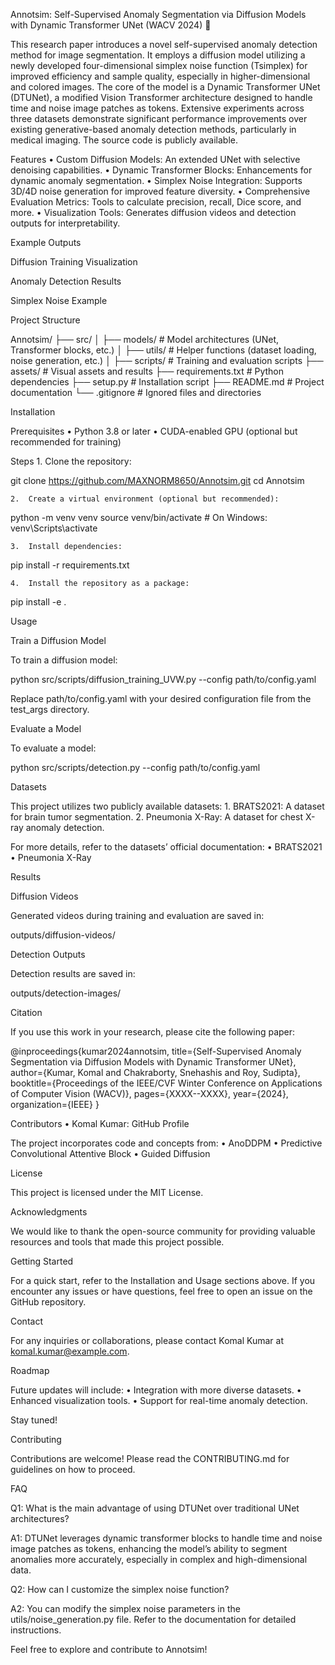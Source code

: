 Annotsim: Self-Supervised Anomaly Segmentation via Diffusion Models with Dynamic Transformer UNet (WACV 2024) 🚀

This research paper introduces a novel self-supervised anomaly detection method for image segmentation. It employs a diffusion model utilizing a newly developed four-dimensional simplex noise function (Tsimplex) for improved efficiency and sample quality, especially in higher-dimensional and colored images. The core of the model is a Dynamic Transformer UNet (DTUNet), a modified Vision Transformer architecture designed to handle time and noise image patches as tokens. Extensive experiments across three datasets demonstrate significant performance improvements over existing generative-based anomaly detection methods, particularly in medical imaging. The source code is publicly available.

Features
	•	Custom Diffusion Models: An extended UNet with selective denoising capabilities.
	•	Dynamic Transformer Blocks: Enhancements for dynamic anomaly segmentation.
	•	Simplex Noise Integration: Supports 3D/4D noise generation for improved feature diversity.
	•	Comprehensive Evaluation Metrics: Tools to calculate precision, recall, Dice score, and more.
	•	Visualization Tools: Generates diffusion videos and detection outputs for interpretability.

Example Outputs

Diffusion Training Visualization

Anomaly Detection Results

Simplex Noise Example

Project Structure

Annotsim/
├── src/
│   ├── models/               # Model architectures (UNet, Transformer blocks, etc.)
│   ├── utils/                # Helper functions (dataset loading, noise generation, etc.)
│   ├── scripts/              # Training and evaluation scripts
├── assets/                   # Visual assets and results
├── requirements.txt          # Python dependencies
├── setup.py                  # Installation script
├── README.md                 # Project documentation
└── .gitignore                # Ignored files and directories

Installation

Prerequisites
	•	Python 3.8 or later
	•	CUDA-enabled GPU (optional but recommended for training)

Steps
	1.	Clone the repository:

git clone https://github.com/MAXNORM8650/Annotsim.git
cd Annotsim


	2.	Create a virtual environment (optional but recommended):

python -m venv venv
source venv/bin/activate  # On Windows: venv\Scripts\activate


	3.	Install dependencies:

pip install -r requirements.txt


	4.	Install the repository as a package:

pip install -e .

Usage

Train a Diffusion Model

To train a diffusion model:

python src/scripts/diffusion_training_UVW.py --config path/to/config.yaml

Replace path/to/config.yaml with your desired configuration file from the test_args directory.

Evaluate a Model

To evaluate a model:

python src/scripts/detection.py --config path/to/config.yaml

Datasets

This project utilizes two publicly available datasets:
	1.	BRATS2021: A dataset for brain tumor segmentation.
	2.	Pneumonia X-Ray: A dataset for chest X-ray anomaly detection.

For more details, refer to the datasets’ official documentation:
	•	BRATS2021
	•	Pneumonia X-Ray

Results

Diffusion Videos

Generated videos during training and evaluation are saved in:

outputs/diffusion-videos/

Detection Outputs

Detection results are saved in:

outputs/detection-images/

Citation

If you use this work in your research, please cite the following paper:

@inproceedings{kumar2024annotsim,
  title={Self-Supervised Anomaly Segmentation via Diffusion Models with Dynamic Transformer UNet},
  author={Kumar, Komal and Chakraborty, Snehashis and Roy, Sudipta},
  booktitle={Proceedings of the IEEE/CVF Winter Conference on Applications of Computer Vision (WACV)},
  pages={XXXX--XXXX},
  year={2024},
  organization={IEEE}
}

Contributors
	•	Komal Kumar: GitHub Profile

The project incorporates code and concepts from:
	•	AnoDDPM
	•	Predictive Convolutional Attentive Block
	•	Guided Diffusion

License

This project is licensed under the MIT License.

Acknowledgments

We would like to thank the open-source community for providing valuable resources and tools that made this project possible.

Getting Started

For a quick start, refer to the Installation and Usage sections above. If you encounter any issues or have questions, feel free to open an issue on the GitHub repository.

Contact

For any inquiries or collaborations, please contact Komal Kumar at komal.kumar@example.com.

Roadmap

Future updates will include:
	•	Integration with more diverse datasets.
	•	Enhanced visualization tools.
	•	Support for real-time anomaly detection.

Stay tuned!

Contributing

Contributions are welcome! Please read the CONTRIBUTING.md for guidelines on how to proceed.

FAQ

Q1: What is the main advantage of using DTUNet over traditional UNet architectures?

A1: DTUNet leverages dynamic transformer blocks to handle time and noise image patches as tokens, enhancing the model’s ability to segment anomalies more accurately, especially in complex and high-dimensional data.

Q2: How can I customize the simplex noise function?

A2: You can modify the simplex noise parameters in the utils/noise_generation.py file. Refer to the documentation for detailed instructions.

Feel free to explore and contribute to Annotsim!
